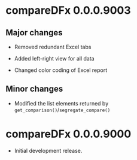 # compareDFx 0.0.0.9003

## Major changes

* Removed redundant Excel tabs

* Added left-right view for all data

* Changed color coding of Excel report 

## Minor changes

* Modified the list elements returned by `get_comparison()`/`segregate_compare()`

# compareDFx 0.0.0.9000

* Initial development release.
